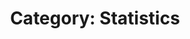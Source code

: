 ---
type: category
layout: archive
author_profile: true
permalink: /categories/statistics
taxonomy: Statistics
title: "Category: Statistics"
header:
  og_image: /assets/images/website_feature_image.png
  overlay_image: /assets/images/nighthawks.png
  caption: Copyright © Edward Hopper
search: true
---